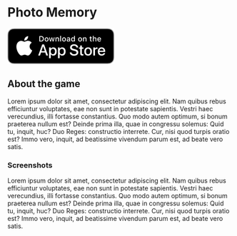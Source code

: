 # Photo Memory

[![Download on AppStore](images/AppStoreBadge.svg)](https://apps.apple.com/us/app/photo-memory/id1607756335)

## About the game

Lorem ipsum dolor sit amet, consectetur adipiscing elit. Nam quibus rebus efficiuntur voluptates, eae non sunt in potestate sapientis. Vestri haec verecundius, illi fortasse constantius. Quo modo autem optimum, si bonum praeterea nullum est? Deinde prima illa, quae in congressu solemus: Quid tu, inquit, huc? Duo Reges: constructio interrete. Cur, nisi quod turpis oratio est? Immo vero, inquit, ad beatissime vivendum parum est, ad beate vero satis.

### Screenshots

Lorem ipsum dolor sit amet, consectetur adipiscing elit. Nam quibus rebus efficiuntur voluptates, eae non sunt in potestate sapientis. Vestri haec verecundius, illi fortasse constantius. Quo modo autem optimum, si bonum praeterea nullum est? Deinde prima illa, quae in congressu solemus: Quid tu, inquit, huc? Duo Reges: constructio interrete. Cur, nisi quod turpis oratio est? Immo vero, inquit, ad beatissime vivendum parum est, ad beate vero satis.
